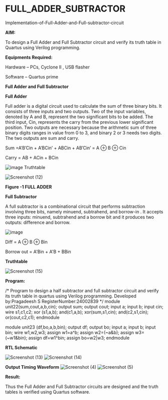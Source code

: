 # FULL_ADDER_SUBTRACTOR

Implementation-of-Full-Adder-and-Full-subtractor-circuit

**AIM:**

To design a Full Adder and Full Subtractor circuit and verify its truth table in Quartus using Verilog programming.

**Equipments Required:**

Hardware – PCs, Cyclone II , USB flasher

Software – Quartus prime

**Full Adder and Full Subtractor**

**Full Adder**

Full adder is a digital circuit used to calculate the sum of three binary bits. It consists of three inputs and two outputs. Two of the input variables, denoted by A and B, represent the two significant bits to be added. The third input, Cin, represents the carry from the previous lower significant position. Two outputs are necessary because the arithmetic sum of three binary digits ranges in value from 0 to 3, and binary 2 or 3 needs two digits. The two outputs are sum and carry.

Sum =A’B’Cin + A’BCin’ + ABCin + AB’Cin’ = A ⊕ B ⊕ Cin 

Carry = AB + ACin + BCin

![image](https://github.com/naavaneetha/FULL_ADDER_SUBTRACTOR/assets/154305477/0f30ba51-5ffb-4198-845f-18e054f675e7)
Truthtable

![Screenshot (12)](https://github.com/user-attachments/assets/157d702b-3733-44ba-959d-75af32920a82)

**Figure -1 FULL ADDER**

**Full Subtractor**

A full subtractor is a combinational circuit that performs subtraction involving three bits, namely minuend, subtrahend, and borrow-in . It accepts three inputs: minuend, subtrahend and a borrow bit and it produces two outputs: difference and borrow.

![image](https://github.com/naavaneetha/FULL_ADDER_SUBTRACTOR/assets/154305477/02b24f51-ab51-4304-9ad6-7b81ffc1ead5)

Diff = A ⊕ B ⊕ Bin 

Borrow out = A'Bin + A'B + BBin

**Truthtable**

![Screenshot (15)](https://github.com/user-attachments/assets/e082094b-9d73-4a13-b311-d7774d68d0c8)



**Program:**

/* Program to design a half subtractor and full subtractor circuit and verify its truth table in quartus using Verilog programming. Developed by:Pragadeesh S RegisterNumber:24002839
*/ module unit22(sum,cout,a,b,cin);
output sum;
output cout;
 input a;
 input b;
 input cin;
 wire s1,c1,c2;
 xor (s1,a,b);
 and(c1,a,b);
 xor(sum,s1,cin);
 and(c2,s1,cin);
 or(cout,c2,c1);
endmodule

 module unit23 (df,bo,a,b,bin);
 output df;
 output bo;
 input a;
 input b;
 input bin;
 wire w1,w2,w3; assign w1=a^b;
 assign w2=(~a&b);
 assign w3=(~w1&bin);
 assign df=w1^bin;
 assign bo=w2|w3;
 endmodule  

 
**RTL Schematic**


![Screenshot (13)](https://github.com/user-attachments/assets/64300e27-12ec-4543-b060-c4acbfff55fa)
![Screenshot (14)](https://github.com/user-attachments/assets/8d4bbd11-e859-476e-a0c3-00a09147aa3f)

**Output Timing Waveform**
![Screenshot (4)](https://github.com/user-attachments/assets/b8c8d47a-ed86-4b34-86d6-d867fabd26d2)
![Screenshot (5)](https://github.com/user-attachments/assets/0436a50c-d951-49ce-a5ee-7217cf68f673)

**Result:**

Thus the Full Adder and Full Subtractor circuits are designed and the truth tables is verified using Quartus software.



